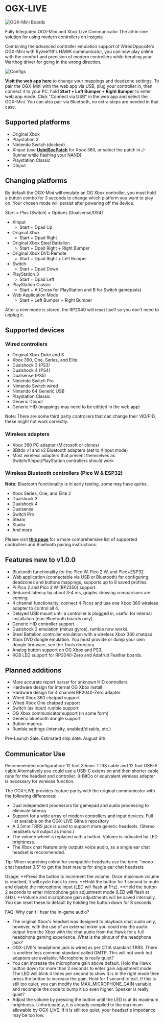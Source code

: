# OGX-LIVE
![OGX-Mini Boards](images/20250701_232110.jpg "OGX-LIVE Shell") 

Fully Integrated OGX-Mini and Xbox Live Communicator
The all-in-one solution for using modern controllers on Insignia

Combining the advanced controller emulation support of WiredOpposite's OGX-Mini with Ryzee119's HAWK communicator, you can now play online with the comfort and precision of modern controllers while berating your Warthog driver for going in the wrong direction.

![Configs](images/backgroundwide.png "Recommended Configurations") 

[**Visit the web app here**](https://wiredopposite.github.io/OGX-Mini-WebApp/) to change your mappings and deadzone settings. To pair the OGX-Mini with the web app via USB, plug your controller in, then connect it to your PC, hold **Start + Left Bumper + Right Bumper** to enter web app mode. Click "Connect via USB" in the web app and select the OGX-Mini. You can also pair via Bluetooth, no extra steps are needed in that case. 

## Supported platforms
- Original Xbox
- Playstation 3
- Nintendo Switch (docked)
- XInput (use [**UsbdSecPatch**](https://github.com/InvoxiPlayGames/UsbdSecPatch) for Xbox 360, or select the patch in J-Runner while flashing your NAND)
- Playstation Classic
- DInput

## Changing platforms
By default the OGX-Mini will emulate an OG Xbox controller, you must hold a button combo for 3 seconds to change which platform you want to play on. Your chosen mode will persist after powering off the device. 

Start = Plus (Switch) = Options (Dualsense/DS4)

- XInput
    - Start + Dpad Up 
- Original Xbox
    - Start + Dpad Right
- Original Xbox Steel Battalion
    - Start + Dpad Right + Right Bumper
- Original Xbox DVD Remote
    - Start + Dpad Right + Left Bumper
- Switch
    - Start + Dpad Down
- PlayStation 3
    - Start + Dpad Left
- PlayStation Classic
    - Start + A (Cross for PlayStation and B for Switch gamepads)
- Web Application Mode
    - Start + Left Bumper + Right Bumper

After a new mode is stored, the RP2040 will reset itself so you don't need to unplug it.

## Supported devices
### Wired controllers
- Original Xbox Duke and S
- Xbox 360, One, Series, and Elite
- Dualshock 3 (PS3)
- Dualshock 4 (PS4)
- Dualsense (PS5)
- Nintendo Switch Pro
- Nintendo Switch wired
- Nintendo 64 Generic USB
- Playstation Classic
- Generic DInput
- Generic HID (mappings may need to be editted in the web app)

Note: There are some third party controllers that can change their VID/PID, these might not work correctly.

### Wireless adapters
- Xbox 360 PC adapter (Microsoft or clones)
- 8Bitdo v1 and v2 Bluetooth adapters (set to XInput mode)
- Most wireless adapters that present themselves as Switch/XInput/PlayStation controllers should work

### Wireless Bluetooth controllers (Pico W & ESP32)
**Note:** Bluetooth functionality is in early testing, some may have quirks.
- Xbox Series, One, and Elite 2
- Dualshock 3
- Dualshock 4
- Dualsense
- Switch Pro
- Steam
- Stadia
- And more

Please visit [**this page**](https://bluepad32.readthedocs.io/en/latest/supported_gamepads/) for a more comprehensive list of supported controllers and Bluetooth pairing instructions.

## Features new to v1.0.0
- Bluetooth functionality for the Pico W, Pico 2 W, and Pico+ESP32.
- Web application (connectable via USB or Bluetooth) for configuring deadzones and buttons mappings, supports up to 8 saved profiles.
- Pi Pico 2 and Pico 2 W (RP2350) support.
- Reduced latency by about 3-4 ms, graphs showing comparisons are coming.
- 4 channel functionality, connect 4 Picos and use one Xbox 360 wireless adapter to control all 4.
- Delayed USB mount until a controller is plugged in, useful for internal installation (non-Bluetooth boards only). 
- Generic HID controller support.
- Dualshock 3 emulation (minus gyros), rumble now works.
- Steel Battalion controller emulation with a wireless Xbox 360 chatpad.
- Xbox DVD dongle emulation. You must provide or dump your own dongle firmware, see the Tools directory.
- Analog button support on OG Xbox and PS3.
- RGB LED support for RP2040-Zero and Adafruit Feather boards.

## Planned additions
- More accurate report parser for unknown HID controllers
- Hardware design for internal OG Xbox install
- Hardware design for 4 channel RP2040-Zero adapter
- Wired Xbox 360 chatpad support
- Wired Xbox One chatpad support
- Switch (as input) rumble support
- OG Xbox communicator support (in some form)
- Generic bluetooth dongle support
- Button macros
- Rumble settings (intensity, enabled/disable, etc.)

Pre-Launch Sale. Estimated ship date: August 6th. 

## Communicator Use

Recommended configuration: 12 foot 3.5mm TTRS cable and 12 foot USB-A cable
Alternatively you could use a USB-C extension and then shorter cable runs for the headset and controller.
8-BitDo or equivalent wireless adapter is necessary for wireless function. 

The OGX-LIVE provides feature parity with the original communicator with the following differences:
- Dual independent processors for gamepad and audio processing to eliminate latency
- Support for a wide array of modern controllers and input devices. Full list available on the OGX-LIVE Github repository
- A 3.5mm TRRS jack is used to support more generic headsets. (Stereo headsets will output as mono.)
- The volume wheel is replaced with a button. Volume is indicated by LED brightness.
- The Xbox chat feature only outputs voice audio, so a single ear chat headset is recommended.

Tip: When searching online for compatible headsets use the term: "mono chat headset 3.5" to get the best results for single ear chat headsets

Usage:
**Press the button to increment the volume. Once maximum volume is reached, it will cycle back to zero.
**Hold the button for 1 second to mute and disable the microphone input (LED will flash at 1Hz).
**Hold the button 2 seconds to enter microphone gain adjustment mode (LED will flash at 4Hz).
**Volume and microphone gain adjustments will be saved internally. You can reset these to default by holding the button down for 8 seconds.

FAQ:
Why can't I hear the in-game audio? 
- The original Xbox's headset was designed to playback chat audio only, however, with the use of an external mixer you could mix the audio output from the Xbox with the chat audio from the Hawk for a full headphone gaming experience. 
What is the pinout of the headphone jack?
- OGX-LIVE's headphone jack is wired as per CTIA standard TRRS. There is another less common standard called OMTP. This will not work but adapters are available.
Microphone is really quiet?
- You can increase the microphone gain above default. Hold the Hawk button down for more than 2 seconds to enter gain adjustment mode. The LED will blink 4 times per second to show it is in the right mode then press the button to increase the gain. Hold for 1 second to exit. If this is still too quiet, you can modify the MAX_MICROPHONE_GAIN variable and recompile the code to bump it up even higher.
Speaker is really quiet?
- Adjust the volume by pressing the button until the LED is at its maximum brightness. Unfortunately, it is already compiled to the maximum allowable by OGX-LIVE. If it is still too quiet, your headset's impedance may be too low.
